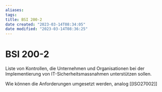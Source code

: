 ```yaml
---
aliases: 
tags: 
title: BSI 200-2
date created: "2023-03-14T08:34:05"
date modified: "2023-03-14T08:36:25"
---
```


# BSI 200-2

Liste von Kontrollen, die Unternehmen und Organisationen bei der Implementierung von IT-Sicherheitsmassnahmen unterstützen sollen.

Wie können die Anforderungen umgesetzt werden, analog [[ISO27002]]
